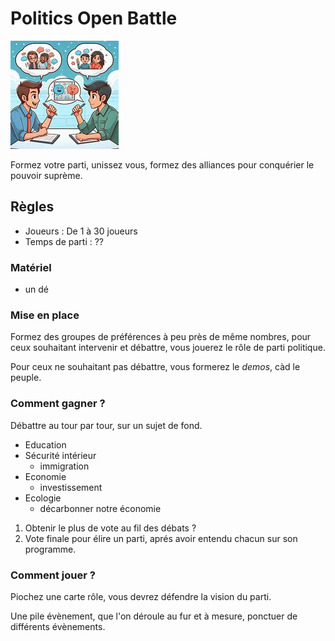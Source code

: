 # Politics Open Battle
![Game](./img/deux_personnes_debattent.jfif)

Formez votre parti, unissez vous, formez des alliances pour conquérier le pouvoir suprème.

## Règles
- Joueurs : De 1 à 30 joueurs
- Temps de parti : ??

### Matériel
- un dé

### Mise en place
Formez des groupes de préférences à peu près de même nombres, pour ceux souhaitant intervenir et débattre, vous jouerez le rôle de parti politique.

Pour ceux ne souhaitant pas débattre, vous formerez le *demos*, càd le peuple.

### Comment gagner ?
Débattre au tour par tour, sur un sujet de fond.
- Education
- Sécurité intérieur
  - immigration
- Economie
  - investissement
- Ecologie
  - décarbonner notre économie

1. Obtenir le plus de vote au fil des débats ?
2. Vote finale pour élire un parti, aprés avoir entendu chacun sur son programme.

### Comment jouer ?
Piochez une carte rôle, vous devrez défendre la vision du parti.

Une pile évènement, que l'on déroule au fur et à mesure, ponctuer de différents évènements.